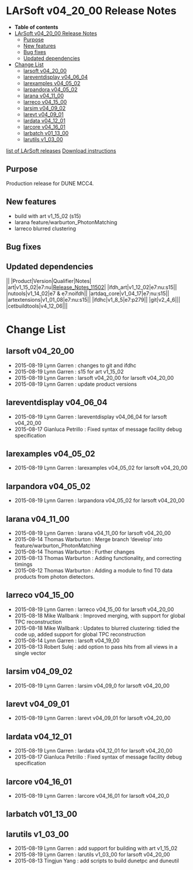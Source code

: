 LArSoft v04_20_00 Release Notes
======================================================================

-   **Table of contents**
-   [LArSoft v04_20_00 Release Notes](#LArSoft-v04_20_00-Release-Notes)
    -   [Purpose](#Purpose)
    -   [New features](#New-features)
    -   [Bug fixes](#Bug-fixes)
    -   [Updated dependencies](#Updated-dependencies)
-   [Change List](#Change-List)
    -   [larsoft v04_20_00](#larsoft-v04_20_00)
    -   [lareventdisplay v04_06_04](#lareventdisplay-v04_06_04)
    -   [larexamples v04_05_02](#larexamples-v04_05_02)
    -   [larpandora v04_05_02](#larpandora-v04_05_02)
    -   [larana v04_11_00](#larana-v04_11_00)
    -   [larreco v04_15_00](#larreco-v04_15_00)
    -   [larsim v04_09_02](#larsim-v04_09_02)
    -   [larevt v04_09_01](#larevt-v04_09_01)
    -   [lardata v04_12_01](#lardata-v04_12_01)
    -   [larcore v04_16_01](#larcore-v04_16_01)
    -   [larbatch v01_13_00](#larbatch-v01_13_00)
    -   [larutils v1_03_00](#larutils-v1_03_00)

[list of LArSoft releases](LArSoft_release_list)
[Download instructions](http://scisoft.fnal.gov/scisoft/bundles/larsoft/v04_20_00/larsoft-v04_20_00.html)

Purpose
--------------------

Production release for DUNE MCC4.

New features
------------------------------

-   build with art v1_15_02 (s15)
-   larana feature/warburton_PhotonMatching
-   larreco blurred clustering

Bug fixes
------------------------

Updated dependencies
----------------------------------------------

||
|Product|Version|Qualifier|Notes|
|art|v1_15_02|e7:nu|[Release_Notes_11502](https://cdcvs.fnal.gov/redmine/projects/art/wiki/Release_Notes_11502)|
|ifdh_art|v1_12_02|e7:nu:s15||
|nutools|v1_14_02|e7 & e7:noifdh||
|artdaq_core|v1_04_17|e7:nu:s15||
|artextensions|v1_01_08|e7:nu:s15||
|ifdhc|v1_8_5|e7:p279||
|git|v2_4_6|||
|cetbuildtools|v4_12_06|||

Change List
============================

larsoft v04_20_00
------------------------------------------

-   2015-08-19 Lynn Garren : changes to git and ifdhc
-   2015-08-19 Lynn Garren : s15 for art v1_15_02
-   2015-08-19 Lynn Garren : larsoft v04_20_00 for larsoft v04_20_00
-   2015-08-19 Lynn Garren : update product versions

lareventdisplay v04_06_04
----------------------------------------------------------

-   2015-08-19 Lynn Garren : lareventdisplay v04_06_04 for larsoft v04_20_00
-   2015-08-17 Gianluca Petrillo : Fixed syntax of message facility debug specification

larexamples v04_05_02
--------------------------------------------------

-   2015-08-19 Lynn Garren : larexamples v04_05_02 for larsoft v04_20_00

larpandora v04_05_02
------------------------------------------------

-   2015-08-19 Lynn Garren : larpandora v04_05_02 for larsoft v04_20_00

larana v04_11_00
----------------------------------------

-   2015-08-19 Lynn Garren : larana v04_11_00 for larsoft v04_20_00
-   2015-08-14 Thomas Warburton : Merge branch ‘develop’ into feature/warburton_PhotonMatching
-   2015-08-14 Thomas Warburton : Further changes
-   2015-08-13 Thomas Warburton : Adding functionality, and correcting timings
-   2015-08-12 Thomas Warburton : Adding a module to find T0 data products from photon dietectors.

larreco v04_15_00
------------------------------------------

-   2015-08-19 Lynn Garren : larreco v04_15_00 for larsoft v04_20_00
-   2015-08-18 Mike Wallbank : Improved merging, with support for global TPC reconstruction
-   2015-08-18 Mike Wallbank : Updates to blurred clustering: tidied the code up, added support for global TPC reconstruction
-   2015-08-14 Lynn Garren : larsoft v04_19_00
-   2015-08-13 Robert Sulej : add option to pass hits from all views in a single vector

larsim v04_09_02
----------------------------------------

-   2015-08-19 Lynn Garren : larsim v04_09_0 for larsoft v04_20_00

larevt v04_09_01
----------------------------------------

-   2015-08-19 Lynn Garren : larevt v04_09_01 for larsoft v04_20_00

lardata v04_12_01
------------------------------------------

-   2015-08-19 Lynn Garren : lardata v04_12_01 for larsoft v04_20_00
-   2015-08-17 Gianluca Petrillo : Fixed syntax of message facility debug specification

larcore v04_16_01
------------------------------------------

-   2015-08-19 Lynn Garren : larcore v04_16_01 for larsoft v04_20_0

larbatch v01_13_00
--------------------------------------------

larutils v1_03_00
------------------------------------------

-   2015-08-19 Lynn Garren : add support for building with art v1_15_02
-   2015-08-19 Lynn Garren : larutils v1_03_00 for larsoft v04_20_00
-   2015-08-13 Tingjun Yang : add scripts to build dunetpc and duneutil

